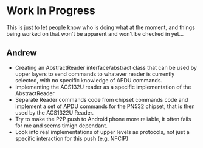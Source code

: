 # Work In Progress #
This is just to let people know who is doing what at the moment, and things being worked on that won't be apparent and won't be checked in yet...

## Andrew ##
  * Creating an AbstractReader interface/abstract class that can be used by upper layers to send commands to whatever reader is currently selected, with no specific knowledge of APDU commands.
  * Implementing the ACS132U reader as a specific implementation of the AbstractReader
  * Separate Reader commands code from chipset commands code and implement a set of APDU commands for the PN532 chipset, that is then used by the ACS1322U Reader.
  * Try to make the P2P push to Android phone more reliable, it often fails for me and seems timign dependant.
  * Look into real implementations of upper levels as protocols, not just a specific interaction for this push (e.g. NFCIP)